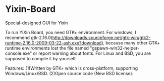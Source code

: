Yixin-Board
===========

Special-designed GUI for Yixin

  To run YiXin Board, you need GTK+ environment.
  For windows, I recommend gtk-2.16.0(http://downloads.sourceforge.net/gtk-win/gtk2-runtime-2.16.0-2009-03-22-ash.exe?download), because many other GTK+ runtime environments lost the file named "gspawn-win32-helper-console.exe" or report warning about fonts.
  For Linux and BSD, you are supposed to compile it by yourself.
  
  Features:
    (1)Written by GTK+ which is cross-platform, supporting Windows/Linux/BSD.
    (2)Open source code (New BSD license).
